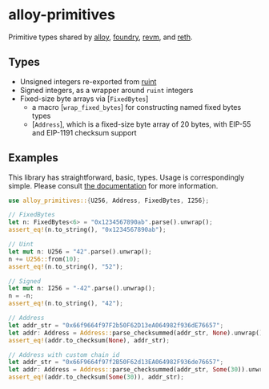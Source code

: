 # alloy-primitives

Primitive types shared by [alloy], [foundry], [revm], and [reth].

[alloy]: https://github.com/alloy-rs
[foundry]: https://github.com/foundry-rs/foundry
[revm]: https://github.com/bluealloy/revm
[reth]: https://github.com/paradigmxyz/reth

## Types

- Unsigned integers re-exported from [ruint](https://github.com/recmo/uint)
- Signed integers, as a wrapper around `ruint` integers
- Fixed-size byte arrays via [`FixedBytes`]
    - a macro [`wrap_fixed_bytes`] for constructing named fixed bytes types
    - [`Address`], which is a fixed-size byte array of 20 bytes, with EIP-55 and
        EIP-1191 checksum support

## Examples

This library has straightforward, basic, types. Usage is correspondingly simple.
Please consult [the documentation][docs] for more information.

[docs]: https://docs.rs/alloy-types/latest/alloy-types/

```rust
use alloy_primitives::{U256, Address, FixedBytes, I256};

// FixedBytes
let n: FixedBytes<6> = "0x1234567890ab".parse().unwrap();
assert_eq!(n.to_string(), "0x1234567890ab");

// Uint
let mut n: U256 = "42".parse().unwrap();
n += U256::from(10);
assert_eq!(n.to_string(), "52");

// Signed
let mut n: I256 = "-42".parse().unwrap();
n = -n;
assert_eq!(n.to_string(), "42");

// Address
let addr_str = "0x66f9664f97F2b50F62D13eA064982f936dE76657";
let addr: Address = Address::parse_checksummed(addr_str, None).unwrap();
assert_eq!(addr.to_checksum(None), addr_str);

// Address with custom chain id
let addr_str = "0x66F9664f97f2B50F62d13EA064982F936de76657";
let addr: Address = Address::parse_checksummed(addr_str, Some(30)).unwrap();
assert_eq!(addr.to_checksum(Some(30)), addr_str);
```
